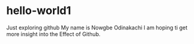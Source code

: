 # hello-world1
Just exploring github
My name is Nowgbe Odinakachi
I am hoping ti get more insight into the 
Effect of Github.

